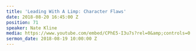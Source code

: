 ```yaml
---
title: 'Leading With A Limp: Character Flaws'
date: 2018-08-20 16:45:00 Z
position: 71
speaker: Nate Kline
media: https://www.youtube.com/embed/CPhE5-I3u7s?rel=0&amp;controls=0
sermon_date: 2018-08-19 10:00:00 Z
---
```


